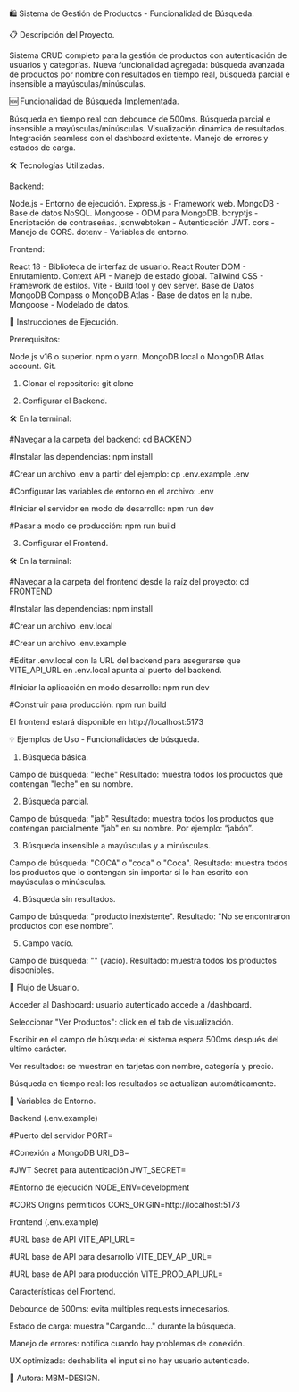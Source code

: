 🛍️ Sistema de Gestión de Productos - Funcionalidad de Búsqueda.

📋 Descripción del Proyecto.

Sistema CRUD completo para la gestión de productos con autenticación de usuarios y categorías. Nueva funcionalidad agregada: búsqueda avanzada de productos por nombre con resultados en tiempo real, búsqueda parcial e insensible a mayúsculas/minúsculas.

🆕 Funcionalidad de Búsqueda Implementada.

Búsqueda en tiempo real con debounce de 500ms.
Búsqueda parcial e insensible a mayúsculas/minúsculas.
Visualización dinámica de resultados.
Integración seamless con el dashboard existente.
Manejo de errores y estados de carga.

🛠️ Tecnologías Utilizadas.

Backend:

Node.js - Entorno de ejecución.
Express.js - Framework web.
MongoDB - Base de datos NoSQL.
Mongoose - ODM para MongoDB.
bcryptjs - Encriptación de contraseñas.
jsonwebtoken - Autenticación JWT.
cors - Manejo de CORS.
dotenv - Variables de entorno.

Frontend:

React 18 - Biblioteca de interfaz de usuario.
React Router DOM - Enrutamiento.
Context API - Manejo de estado global.
Tailwind CSS - Framework de estilos.
Vite - Build tool y dev server.
Base de Datos
MongoDB Compass o  MongoDB Atlas - Base de datos en la nube.
Mongoose - Modelado de datos.

🚀 Instrucciones de Ejecución.

Prerequisitos:

Node.js v16 o superior.
npm o yarn.
MongoDB local o MongoDB Atlas account.
Git.

1. Clonar el repositorio:
git clone <url-del-repositorio>

2. Configurar el Backend.
   
🛠️ En la terminal:

#Navegar a la carpeta del backend: cd BACKEND

#Instalar las dependencias: npm install

#Crear un archivo .env a partir del ejemplo: cp .env.example .env

#Configurar las variables de entorno en el archivo: .env

#Iniciar el servidor en modo de desarrollo: npm run dev

#Pasar a modo de producción: npm run build

3. Configurar el Frontend.

🛠️ En la terminal:

#Navegar a la carpeta del frontend desde la raíz del proyecto: cd FRONTEND

#Instalar las dependencias: npm install

#Crear un archivo .env.local

#Crear un archivo .env.example

#Editar .env.local con la URL del backend para asegurarse que VITE_API_URL en .env.local apunta al puerto del backend.

#Iniciar la aplicación en modo desarrollo: npm run dev

#Construir para producción: npm run build

El frontend estará disponible en http://localhost:5173

💡 Ejemplos de Uso - Funcionalidades de búsqueda.

1. Búsqueda básica.

Campo de búsqueda: "leche"
Resultado: muestra todos los productos que contengan "leche" en su nombre.

2. Búsqueda parcial.

Campo de búsqueda: "jab"
Resultado: muestra todos los productos que contengan parcialmente "jab" en su nombre. Por ejemplo: “jabón”.

3. Búsqueda insensible a mayúsculas y a minúsculas.

Campo de búsqueda: "COCA" o "coca" o "Coca".
Resultado: muestra todos los productos que lo contengan sin importar si lo han escrito con mayúsculas o minúsculas.

4. Búsqueda sin resultados.

Campo de búsqueda: "producto inexistente".
Resultado: "No se encontraron productos con ese nombre".

5. Campo vacío.

Campo de búsqueda: "" (vacío).
Resultado: muestra todos los productos disponibles.


📱 Flujo de Usuario.

Acceder al Dashboard: usuario autenticado accede a /dashboard.

Seleccionar "Ver Productos": click en el tab de visualización.

Escribir en el campo de búsqueda: el sistema espera 500ms después del último carácter.

Ver resultados: se muestran en tarjetas con nombre, categoría y precio.

Búsqueda en tiempo real: los resultados se actualizan automáticamente.


🔧 Variables de Entorno.

Backend (.env.example)

#Puerto del servidor
PORT=

#Conexión a MongoDB
URI_DB=

#JWT Secret para autenticación
JWT_SECRET=

#Entorno de ejecución
NODE_ENV=development

#CORS Origins permitidos
CORS_ORIGIN=http://localhost:5173

Frontend (.env.example)

#URL base de API
VITE_API_URL=

#URL base de API para desarrollo
VITE_DEV_API_URL=

#URL base de API para producción
VITE_PROD_API_URL=

Características del Frontend.

Debounce de 500ms: evita múltiples requests innecesarios.

Estado de carga: muestra "Cargando..." durante la búsqueda.

Manejo de errores: notifica cuando hay problemas de conexión.

UX optimizada: deshabilita el input si no hay usuario autenticado.

🤝 Autora: MBM-DESIGN.
